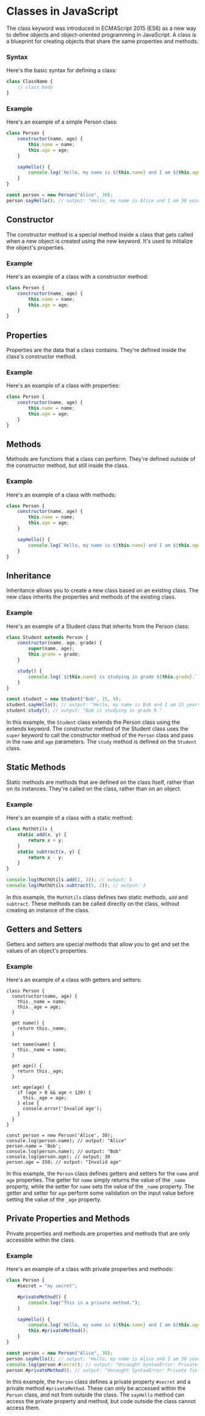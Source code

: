 # Classes in JavaScript

The class keyword was introduced in ECMAScript 2015 (ES6) as a new way to define objects and object-oriented programming in JavaScript. A class is a blueprint for creating objects that share the same properties and methods.

### Syntax

Here's the basic syntax for defining a class:

```javascript
class ClassName {
	// class body
}
```

### Example

Here's an example of a simple Person class:

```javascript
class Person {
	constructor(name, age) {
		this.name = name;
		this.age = age;
	}

	sayHello() {
		console.log(`Hello, my name is ${this.name} and I am ${this.age} years old.`);
	}
}

const person = new Person("Alice", 30);
person.sayHello(); // output: "Hello, my name is Alice and I am 30 years old."
```

## Constructor

The constructor method is a special method inside a class that gets called when a new object is created using the new keyword. It's used to initialize the object's properties.

### Example

Here's an example of a class with a constructor method:

```javascript
class Person {
	constructor(name, age) {
		this.name = name;
		this.age = age;
	}
}
```

## Properties

Properties are the data that a class contains. They're defined inside the class's constructor method.

### Example

Here's an example of a class with properties:

```javascript
class Person {
	constructor(name, age) {
		this.name = name;
		this.age = age;
	}
}
```

## Methods

Methods are functions that a class can perform. They're defined outside of the constructor method, but still inside the class.

### Example

Here's an example of a class with methods:

```javascript
class Person {
	constructor(name, age) {
		this.name = name;
		this.age = age;
	}

	sayHello() {
		console.log(`Hello, my name is ${this.name} and I am ${this.age} years old.`);
	}
}
```

## Inheritance

Inheritance allows you to create a new class based on an existing class. The new class inherits the properties and methods of the existing class.

### Example

Here's an example of a Student class that inherits from the Person class:

```javascript
class Student extends Person {
	constructor(name, age, grade) {
		super(name, age);
		this.grade = grade;
	}

	study() {
		console.log(`${this.name} is studying in grade ${this.grade}.`);
	}
}

const student = new Student("Bob", 15, 9);
student.sayHello(); // output: "Hello, my name is Bob and I am 15 years old."
student.study(); // output: "Bob is studying in grade 9."
```

In this example, the `Student` class extends the Person class using the extends keyword. The constructor method of the Student class uses the `super` keyword to call the constructor method of the `Person` class and pass in the `name` and `age` parameters. The `study` method is defined on the `Student` class.

## Static Methods

Static methods are methods that are defined on the class itself, rather than on its instances. They're called on the class, rather than on an object.

### Example

Here's an example of a class with a static method:

```javascript
class MathUtils {
	static add(x, y) {
		return x + y;
	}
	static subtract(x, y) {
		return x - y;
	}
}

console.log(MathUtils.add(2, 3)); // output: 5
console.log(MathUtils.subtract(5, 2)); // output: 3
```

In this example, the `MathUtils` class defines two static methods, `add` and `subtract`. These methods can be called directly on the class, without creating an instance of the class.

## Getters and Setters

Getters and setters are special methods that allow you to get and set the values of an object's properties.

### Example

Here's an example of a class with getters and setters:

```
class Person {
  constructor(name, age) {
    this._name = name;
    this._age = age;
  }

  get name() {
    return this._name;
  }

  set name(name) {
    this._name = name;
  }

  get age() {
    return this._age;
  }

  set age(age) {
    if (age > 0 && age < 120) {
      this._age = age;
    } else {
      console.error('Invalid age');
    }
  }
}

const person = new Person('Alice', 30);
console.log(person.name); // output: "Alice"
person.name = 'Bob';
console.log(person.name); // output: "Bob"
console.log(person.age); // output: 30
person.age = 150; // output: "Invalid age"
```

In this example, the `Person` class defines getters and setters for the `name` and `age` properties. The getter for `name` simply returns the value of the `_name` property, while the setter for `name` sets the value of the `_name` property. The getter and setter for `age` perform some validation on the input value before setting the value of the `_age` property.

## Private Properties and Methods

Private properties and methods are properties and methods that are only accessible within the class.

### Example

Here's an example of a class with private properties and methods:

```javascript
class Person {
	#secret = "my secret";

	#privateMethod() {
		console.log("This is a private method.");
	}

	sayHello() {
		console.log(`Hello, my name is ${this.name} and I am ${this.age} years old.My secret is ${this.#secret}.`);
		this.#privateMethod();
	}
}

const person = new Person("Alice", 30);
person.sayHello(); // output: "Hello, my name is Alice and I am 30 years old. My secret is my secret. This is a private method."
console.log(person.#secret); // output: "Uncaught SyntaxError: Private field '#secret' must be declared in an enclosing class"
person.#privateMethod(); // output: "Uncaught SyntaxError: Private field '#privateMethod' must be declared in an enclosing class"
```

In this example, the `Person` class defines a private property `#secret` and a private method `#privateMethod`. These can only be accessed within the `Person` class, and not from outside the class. The `sayHello` method can access the private property and method, but code outside the class cannot access them.
